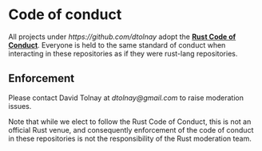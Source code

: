 # Code of conduct

All projects under *https:<!--disable autolink-->//github.com/dtolnay* adopt the
**[Rust Code of Conduct]**. Everyone is held to the same standard of conduct
when interacting in these repositories as if they were rust-lang repositories.

[Rust code of conduct]: https://www.rust-lang.org/policies/code-of-conduct

## Enforcement

Please contact David Tolnay at *dtolnay<!--disable autolink-->@gmail.com* to
raise moderation issues.

Note that while we elect to follow the Rust Code of Conduct, this is not an
official Rust venue, and consequently enforcement of the code of conduct in
these repositories is not the responsibility of the Rust moderation team.
